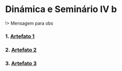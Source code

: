 # Dinámica e Seminário IV b

!> Mensagem para obs

### 1.  [Artefato 1](https://google.com)
### 2.  [Artefato 2](https://google.com)
### 3.  [Artefato 3](https://google.com)